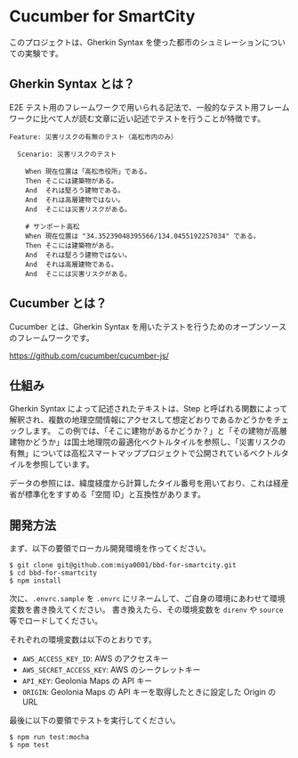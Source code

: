 # Cucumber for SmartCity

このプロジェクトは、Gherkin Syntax を使った都市のシュミレーションについての実験です。

## Gherkin Syntax とは？

E2E テスト用のフレームワークで用いられる記法で、一般的なテスト用フレームワークに比べて人が読む文章に近い記述でテストを行うことが特徴です。

```
Feature: 災害リスクの有無のテスト（高松市内のみ）

  Scenario: 災害リスクのテスト

    When 現在位置は「高松市役所」である。
    Then そこには建築物がある。
    And  それは堅ろう建物である。
    And  それは高層建物ではない。
    And  そこには災害リスクがある。

    # サンポート高松
    When 現在位置は "34.35239048395566/134.0455192257034" である。
    Then そこには建築物がある。
    And  それは堅ろう建物ではない。
    And  それは高層建物である。
    And  そこには災害リスクがある。
```

## Cucumber とは？

Cucumber とは、Gherkin Syntax を用いたテストを行うためのオープンソースのフレームワークです。

https://github.com/cucumber/cucumber-js/

## 仕組み

Gherkin Syntax によって記述されたテキストは、Step と呼ばれる関数によって解釈され、複数の地理空間情報にアクセスして想定どおりであるかどうかをチェックします。
この例では、「そこに建物があるかどうか？」と「その建物が高層建物かどうか」は国土地理院の最適化ベクトルタイルを参照し、「災害リスクの有無」については高松スマートマッププロジェクトで公開されているベクトルタイルを参照しています。

データの参照には、緯度経度から計算したタイル番号を用いており、これは経産省が標準化をすすめる「空間 ID」と互換性があります。

## 開発方法

まず、以下の要領でローカル開発環境を作ってください。

```
$ git clone git@github.com:miya0001/bbd-for-smartcity.git
$ cd bbd-for-smartcity
$ npm install
```

次に、`.envrc.sample` を `.envrc` にリネームして、ご自身の環境にあわせて環境変数を書き換えてください。
書き換えたら、その環境変数を `direnv` や `source` 等でロードしてください。

それぞれの環境変数は以下のとおりです。

* `AWS_ACCESS_KEY_ID`: AWS のアクセスキー
* `AWS_SECRET_ACCESS_KEY`: AWS のシークレットキー
* `API_KEY`: Geolonia Maps の API キー
* `ORIGIN`: Geolonia Maps の API キーを取得したときに設定した Origin の URL

最後に以下の要領でテストを実行してください。

```
$ npm run test:mocha
$ npm test
```
